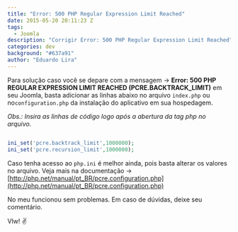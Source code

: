 ```yaml
---
title: "Error: 500 PHP Regular Expression Limit Reached"
date: 2015-05-20 20:11:23 Z
tags:
  - Joomla
description: "Corrigir Error: 500 PHP Regular Expression Limit Reached"
categories: dev
background: "#637a91"
author: "Eduardo Lira"
---
```


Para solução caso você se depare com a mensagem -> **Error: 500 PHP REGULAR EXPRESSION LIMIT REACHED (PCRE.BACKTRACK_LIMIT)** em seu Joomla, basta adicionar as linhas abaixo no arquivo <code>index.php</code> ou no<code>configuration.php</code> da instalação do aplicativo em sua hospedagem.

_Obs.: Insira as linhas de código logo após a abertura da tag php no arquivo._

```php

ini_set('pcre.backtrack_limit',1000000);
ini_set('pcre.recursion_limit',1000000);

```

Caso tenha acesso ao <code>php.ini</code> é melhor ainda, pois basta alterar os valores no arquivo.
Veja mais na documentação -> [http://php.net/manual/pt_BR/pcre.configuration.php](http://php.net/manual/pt_BR/pcre.configuration.php)

No meu funcionou sem problemas.
Em caso de dúvidas, deixe seu comentário.

Vlw! :v:
